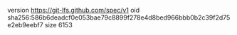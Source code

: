 version https://git-lfs.github.com/spec/v1
oid sha256:586b6deadcf0e053bae79c8899f278e4d8bed966bbb0b2c39f2d75e2eb9eebf7
size 6153
